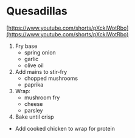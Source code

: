 # Quesadillas

[https://www.youtube.com/shorts/pXcklWotRbo](https://www.youtube.com/shorts/pXcklWotRbo)

1. Fry base
    - spring onion
    - garlic
    - olive oil
2. Add mains to stir-fry
    - chopped mushrooms
    - paprika
3. Wrap: 
    - mushroom fry
    - cheese
    - parsley
4. Bake until crisp


+ Add cooked chicken to wrap for protein
